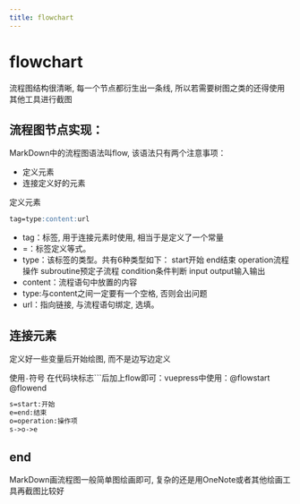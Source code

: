 ```yaml
---
title: flowchart
---
```


# flowchart

流程图结构很清晰, 每一个节点都衍生出一条线, 所以若需要树图之类的还得使用其他工具进行截图

## 流程图节点实现：

MarkDown中的流程图语法叫flow, 该语法只有两个注意事项：

- 定义元素
- 连接定义好的元素

定义元素
```markdown
tag=type:content:url
``` 
- tag：标签, 用于连接元素时使用, 相当于是定义了一个常量
- =：标签定义等式。
- type：该标签的类型。共有6种类型如下：
  start开始 end结束 operation流程操作 subroutine预定子流程 condition条件判断 input output输入输出
- content：流程语句中放置的内容
- type:与content之间一定要有一个空格, 否则会出问题
- url：指向链接, 与流程语句绑定, 选填。

## 连接元素

定义好一些变量后开始绘图, 而不是边写边定义

使用`-`符号
在代码块标志```后加上flow即可：vuepress中使用：@flowstart @flowend

```markdown
s=start:开始
e=end:结束
o=operation:操作项
s->o->e
```

## end

MarkDown画流程图一般简单图绘画即可, 复杂的还是用OneNote或者其他绘画工具再截图比较好








